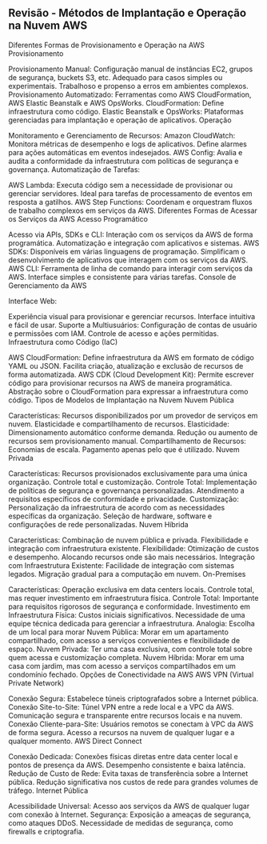 ## Revisão - Métodos de Implantação e Operação na Nuvem AWS
Diferentes Formas de Provisionamento e Operação na AWS
Provisionamento

Provisionamento Manual:
Configuração manual de instâncias EC2, grupos de segurança, buckets S3, etc.
Adequado para casos simples ou experimentais.
Trabalhoso e propenso a erros em ambientes complexos.
Provisionamento Automatizado:
Ferramentas como AWS CloudFormation, AWS Elastic Beanstalk e AWS OpsWorks.
CloudFormation: Define infraestrutura como código.
Elastic Beanstalk e OpsWorks: Plataformas gerenciadas para implantação e operação de aplicativos.
Operação

Monitoramento e Gerenciamento de Recursos:
Amazon CloudWatch: Monitora métricas de desempenho e logs de aplicativos.
Define alarmes para ações automáticas em eventos indesejados.
AWS Config: Avalia e audita a conformidade da infraestrutura com políticas de segurança e governança.
Automatização de Tarefas:

AWS Lambda: Executa código sem a necessidade de provisionar ou gerenciar servidores.
Ideal para tarefas de processamento de eventos em resposta a gatilhos.
AWS Step Functions: Coordenam e orquestram fluxos de trabalho complexos em serviços da AWS.
Diferentes Formas de Acessar os Serviços da AWS
Acesso Programático

Acesso via APIs, SDKs e CLI:
Interação com os serviços da AWS de forma programática.
Automatização e integração com aplicativos e sistemas.
AWS SDKs:
Disponíveis em várias linguagens de programação.
Simplificam o desenvolvimento de aplicativos que interagem com os serviços da AWS.
AWS CLI:
Ferramenta de linha de comando para interagir com serviços da AWS.
Interface simples e consistente para várias tarefas.
Console de Gerenciamento da AWS

Interface Web:

Experiência visual para provisionar e gerenciar recursos.
Interface intuitiva e fácil de usar.
Suporte a Multiusuários:
Configuração de contas de usuário e permissões com IAM.
Controle de acesso e ações permitidas.
Infraestrutura como Código (IaC)

AWS CloudFormation:
Define infraestrutura da AWS em formato de código YAML ou JSON.
Facilita criação, atualização e exclusão de recursos de forma automatizada.
AWS CDK (Cloud Development Kit):
Permite escrever código para provisionar recursos na AWS de maneira programática.
Abstração sobre o CloudFormation para expressar a infraestrutura como código.
Tipos de Modelos de Implantação na Nuvem
Nuvem Pública

Características:
Recursos disponibilizados por um provedor de serviços em nuvem.
Elasticidade e compartilhamento de recursos.
Elasticidade:
Dimensionamento automático conforme demanda.
Redução ou aumento de recursos sem provisionamento manual.
Compartilhamento de Recursos:
Economias de escala.
Pagamento apenas pelo que é utilizado.
Nuvem Privada

Características:
Recursos provisionados exclusivamente para uma única organização.
Controle total e customização.
Controle Total:
Implementação de políticas de segurança e governança personalizadas.
Atendimento a requisitos específicos de conformidade e privacidade.
Customização:
Personalização da infraestrutura de acordo com as necessidades específicas da organização.
Seleção de hardware, software e configurações de rede personalizadas.
Nuvem Híbrida

Características:
Combinação de nuvem pública e privada.
Flexibilidade e integração com infraestrutura existente.
Flexibilidade:
Otimização de custos e desempenho.
Alocando recursos onde são mais necessários.
Integração com Infraestrutura Existente:
Facilidade de integração com sistemas legados.
Migração gradual para a computação em nuvem.
On-Premises

Características:
Operação exclusiva em data centers locais.
Controle total, mas requer investimento em infraestrutura física.
Controle Total:
Importante para requisitos rigorosos de segurança e conformidade.
Investimento em Infraestrutura Física:
Custos iniciais significativos.
Necessidade de uma equipe técnica dedicada para gerenciar a infraestrutura.
Analogia: Escolha de um local para morar
Nuvem Pública:
Morar em um apartamento compartilhado, com acesso a serviços convenientes e flexibilidade de espaço.
Nuvem Privada:
Ter uma casa exclusiva, com controle total sobre quem acessa e customização completa.
Nuvem Híbrida:
Morar em uma casa com jardim, mas com acesso a serviços compartilhados em um condomínio fechado.
Opções de Conectividade na AWS
AWS VPN (Virtual Private Network)

Conexão Segura:
Estabelece túneis criptografados sobre a Internet pública.
Conexão Site-to-Site:
Túnel VPN entre a rede local e a VPC da AWS.
Comunicação segura e transparente entre recursos locais e na nuvem.
Conexão Cliente-para-Site:
Usuários remotos se conectam à VPC da AWS de forma segura.
Acesso a recursos na nuvem de qualquer lugar e a qualquer momento.
AWS Direct Connect

Conexão Dedicada:
Conexões físicas diretas entre data center local e pontos de presença da AWS.
Desempenho consistente e baixa latência.
Redução de Custo de Rede:
Evita taxas de transferência sobre a Internet pública.
Redução significativa nos custos de rede para grandes volumes de tráfego.
Internet Pública

Acessibilidade Universal:
Acesso aos serviços da AWS de qualquer lugar com conexão à Internet.
Segurança:
Exposição a ameaças de segurança, como ataques DDoS.
Necessidade de medidas de segurança, como firewalls e criptografia.

